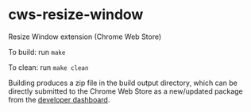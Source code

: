 # cws-resize-window
Resize Window extension (Chrome Web Store)

To build: run `make`

To clean: run `make clean`

Building produces a zip file in the build output directory, which can be directly submitted to the Chrome Web Store
as a new/updated package from the
[developer dashboard](https://chrome.google.com/webstore/devconsole/).
